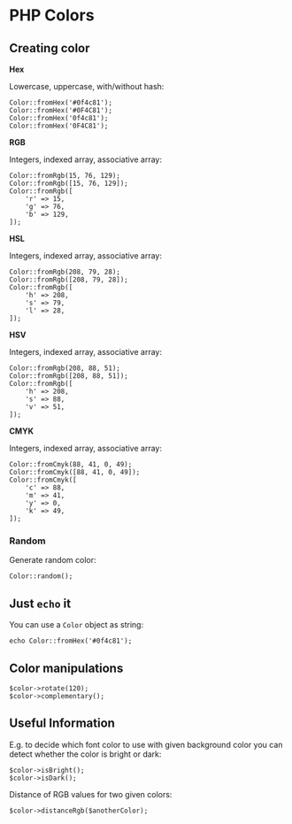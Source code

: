 # PHP Colors

## Creating color

**Hex**

Lowercase, uppercase, with/without hash:

    Color::fromHex('#0f4c81');
    Color::fromHex('#0F4C81');
    Color::fromHex('0f4c81');
    Color::fromHex('0F4C81');


**RGB**

Integers, indexed array, associative array:

    Color::fromRgb(15, 76, 129);
    Color::fromRgb([15, 76, 129]); 
    Color::fromRgb([
        'r' => 15,
        'g' => 76,
        'b' => 129,
    ]);


**HSL**

Integers, indexed array, associative array:

    Color::fromRgb(208, 79, 28);
    Color::fromRgb([208, 79, 28]); 
    Color::fromRgb([
        'h' => 208,
        's' => 79,
        'l' => 28,
    ]);


**HSV**

Integers, indexed array, associative array:

    Color::fromRgb(208, 88, 51);
    Color::fromRgb([208, 88, 51]); 
    Color::fromRgb([
        'h' => 208,
        's' => 88,
        'v' => 51,
    ]);


**CMYK**

Integers, indexed array, associative array:

    Color::fromCmyk(88, 41, 0, 49);
    Color::fromCmyk([88, 41, 0, 49]); 
    Color::fromCmyk([
        'c' => 88,
        'm' => 41,
        'y' => 0,
        'k' => 49,
    ]);


### Random

Generate random color:

    Color::random();


## Just `echo` it

You can use a `Color` object as string:

    echo Color::fromHex('#0f4c81');


## Color manipulations

    $color->rotate(120);
    $color->complementary();


## Useful Information

E.g. to decide which font color to use with given background color you can detect whether the color is bright or dark:

    $color->isBright();
    $color->isDark();


Distance of RGB values for two given colors:

    $color->distanceRgb($anotherColor);

